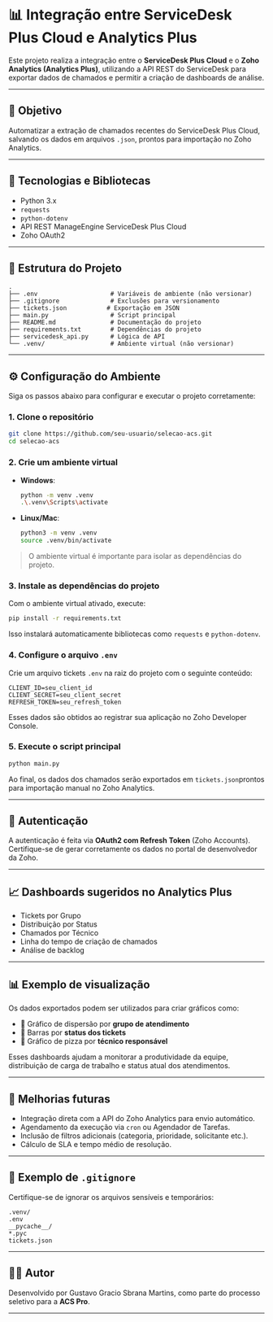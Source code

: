 # 📊 Integração entre ServiceDesk Plus Cloud e Analytics Plus

Este projeto realiza a integração entre o **ServiceDesk Plus Cloud** e o **Zoho Analytics (Analytics Plus)**, utilizando a API REST do ServiceDesk para exportar dados de chamados e permitir a criação de dashboards de análise.

---

## 🚀 Objetivo

Automatizar a extração de chamados recentes do ServiceDesk Plus Cloud, salvando os dados em arquivos `.json`, prontos para importação no Zoho Analytics.

---

## 🧰 Tecnologias e Bibliotecas

- Python 3.x
- `requests`
- `python-dotenv`
- API REST ManageEngine ServiceDesk Plus Cloud
- Zoho OAuth2

---

## 📂 Estrutura do Projeto

```
.
├── .env                    # Variáveis de ambiente (não versionar)
├── .gitignore              # Exclusões para versionamento
├── tickets.json           # Exportação em JSON
├── main.py                 # Script principal
├── README.md               # Documentação do projeto
├── requirements.txt        # Dependências do projeto
├── servicedesk_api.py      # Lógica de API
└── .venv/                  # Ambiente virtual (não versionar)
```

---

## ⚙️ Configuração do Ambiente

Siga os passos abaixo para configurar e executar o projeto corretamente:

### 1. Clone o repositório

```bash
git clone https://github.com/seu-usuario/selecao-acs.git
cd selecao-acs
```

### 2. Crie um ambiente virtual

- **Windows**:
  ```bash
  python -m venv .venv
  .\.venv\Scripts\activate
  ```

- **Linux/Mac**:
  ```bash
  python3 -m venv .venv
  source .venv/bin/activate
  ```

> O ambiente virtual é importante para isolar as dependências do projeto.

### 3. Instale as dependências do projeto

Com o ambiente virtual ativado, execute:

```bash
pip install -r requirements.txt
```

Isso instalará automaticamente bibliotecas como `requests` e `python-dotenv`.

### 4. Configure o arquivo `.env`

Crie um arquivo tickets `.env` na raiz do projeto com o seguinte conteúdo:

```env
CLIENT_ID=seu_client_id
CLIENT_SECRET=seu_client_secret
REFRESH_TOKEN=seu_refresh_token
```

Esses dados são obtidos ao registrar sua aplicação no Zoho Developer Console.

### 5. Execute o script principal

```bash
python main.py
```

Ao final, os dados dos chamados serão exportados em `tickets.json`prontos para importação manual no Zoho Analytics.

---

## 🔐 Autenticação

A autenticação é feita via **OAuth2 com Refresh Token** (Zoho Accounts). Certifique-se de gerar corretamente os dados no portal de desenvolvedor da Zoho.

---

## 📈 Dashboards sugeridos no Analytics Plus

- Tickets por Grupo
- Distribuição por Status
- Chamados por Técnico
- Linha do tempo de criação de chamados
- Análise de backlog

---

## 📊 Exemplo de visualização

Os dados exportados podem ser utilizados para criar gráficos como:

- 📍 Gráfico de dispersão por **grupo de atendimento**
- 📍 Barras por **status dos tickets**
- 📍 Gráfico de pizza por **técnico responsável**

Esses dashboards ajudam a monitorar a produtividade da equipe, distribuição de carga de trabalho e status atual dos atendimentos.

---

## 🔄 Melhorias futuras

- Integração direta com a API do Zoho Analytics para envio automático.
- Agendamento da execução via `cron` ou Agendador de Tarefas.
- Inclusão de filtros adicionais (categoria, prioridade, solicitante etc.).
- Cálculo de SLA e tempo médio de resolução.

---

## 🧾 Exemplo de `.gitignore`

Certifique-se de ignorar os arquivos sensíveis e temporários:

```gitignore
.venv/
.env
__pycache__/
*.pyc
tickets.json
```

---

## 👨‍💻 Autor

Desenvolvido por Gustavo Gracio Sbrana Martins, como parte do processo seletivo para a **ACS Pro**.

---